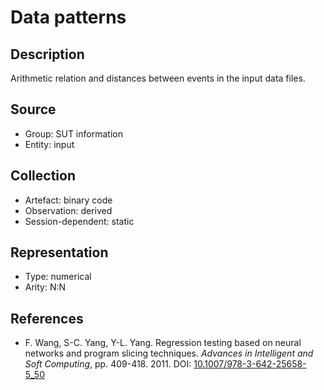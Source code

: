 # Data patterns

## Description

Arithmetic relation and distances between events in the input data files.

## Source

* Group: SUT information
* Entity: input

## Collection

* Artefact: binary code
* Observation: derived
* Session-dependent: static

## Representation

* Type: numerical
* Arity: N:N

## References

* F. Wang, S-C. Yang, Y-L. Yang. Regression testing based on neural networks and program slicing techniques. *Advances in Intelligent and Soft Computing*, pp. 409-418. 2011. DOI: [10.1007/978-3-642-25658-5_50](https://www.doi.org/10.1007/978-3-642-25658-5_50)
